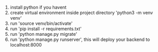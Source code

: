 1. install python if you havent
2. create virtual environment inside project directory 'python3 -m venv venv'
3. run 'source venv/bin/activate'
4. run 'pip install -r requirements.txt'
5. run 'python manage.py migrate'
6. run 'python manage.py runserver', this will deploy your backend to localhost:8000
